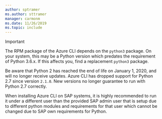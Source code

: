 ```yaml
---
author: sptramer
ms.author: sttramer
manager: carmonm
ms.date: 11/26/2019
ms.topic: include
---
```

> [!IMPORTANT]
>
> The RPM package of the Azure CLI depends on the `python3` package. On your system, this may be
> a Python version which predates the requirement of Python 3.6.x. If this affects you, find a
> replacement `python3` package.
>
> Be aware that Python 2 has reached the end of life on January 1, 2020, and will no longer receive
> updates. Azure CLI has dropped support for Python 2.7 since version `2.1.0`. New versions no longer
> guarantee to run with Python 2.7 correctly.
> 
> When installing Azure CLI on SAP systems, it is highly recommended to run it under a different user
> than the provided SAP admin user that is setup due to different python modules and requirements for
> that user which cannot be changed due to SAP own requirements for Python.

